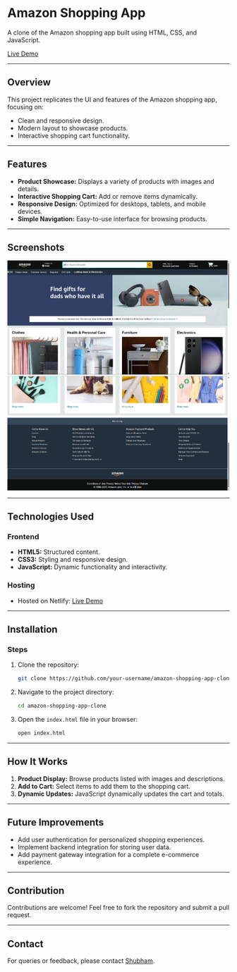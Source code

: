 # Amazon Shopping App 

A clone of the Amazon shopping app built using HTML, CSS, and JavaScript.

[Live Demo](https://amazon-shopping-app-html-css.netlify.app/)

---

## Overview
This project replicates the UI and features of the Amazon shopping app, focusing on:
- Clean and responsive design.
- Modern layout to showcase products.
- Interactive shopping cart functionality.

---

## Features
- **Product Showcase:** Displays a variety of products with images and details.
- **Interactive Shopping Cart:** Add or remove items dynamically.
- **Responsive Design:** Optimized for desktops, tablets, and mobile devices.
- **Simple Navigation:** Easy-to-use interface for browsing products.

---

## Screenshots
![Screenshot 1](./Screenshots/ss1.png)
![Screenshot 2](./Screenshots/ss2.png)

---

## Technologies Used

### Frontend
- **HTML5:** Structured content.
- **CSS3:** Styling and responsive design.
- **JavaScript:** Dynamic functionality and interactivity.

### Hosting
- Hosted on Netlify: [Live Demo](https://amazon-shopping-app-html-css.netlify.app/)

---

## Installation

### Steps
1. Clone the repository:
   ```bash
   git clone https://github.com/your-username/amazon-shopping-app-clone.git
   ```

2. Navigate to the project directory:
   ```bash
   cd amazon-shopping-app-clone
   ```

3. Open the `index.html` file in your browser:
   ```bash
   open index.html
   ```

---

## How It Works
1. **Product Display:** Browse products listed with images and descriptions.
2. **Add to Cart:** Select items to add them to the shopping cart.
3. **Dynamic Updates:** JavaScript dynamically updates the cart and totals.

---

## Future Improvements
- Add user authentication for personalized shopping experiences.
- Implement backend integration for storing user data.
- Add payment gateway integration for a complete e-commerce experience.

---

## Contribution
Contributions are welcome! Feel free to fork the repository and submit a pull request.

---

## Contact
For queries or feedback, please contact [Shubham](mailto:shubhamjaishu@gmail.com).
